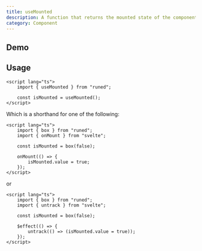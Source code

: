 ```yaml
---
title: useMounted
description: A function that returns the mounted state of the component it's called in.
category: Component
---
```


<script>
import Demo from '$lib/components/demos/use-mounted.svelte';
</script>

## Demo

<Demo />

## Usage

```svelte
<script lang="ts">
	import { useMounted } from "runed";

	const isMounted = useMounted();
</script>
```

Which is a shorthand for one of the following:

```svelte
<script lang="ts">
	import { box } from "runed";
	import { onMount } from "svelte";

	const isMounted = box(false);

	onMount(() => {
		isMounted.value = true;
	});
</script>
```

or

```svelte
<script lang="ts">
	import { box } from "runed";
	import { untrack } from "svelte";

	const isMounted = box(false);

	$effect(() => {
		untrack(() => (isMounted.value = true));
	});
</script>
```
